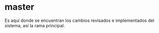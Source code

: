# master
Es aquí donde se encuentran los cambios revisados e implementados del sistema, así la rama principal.

